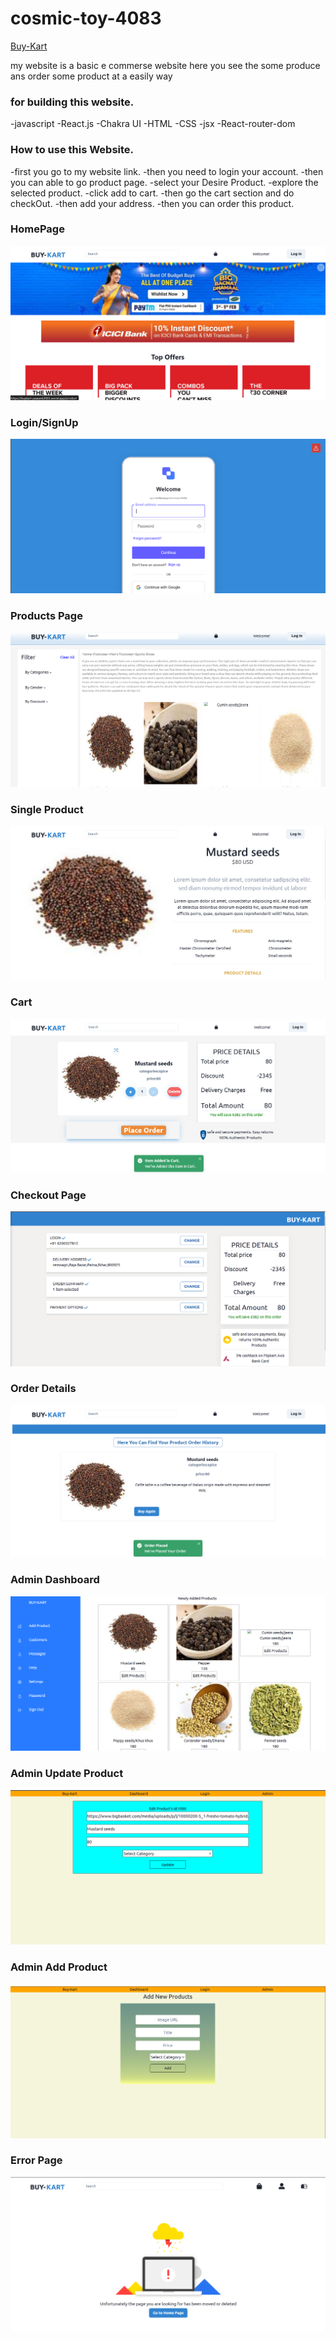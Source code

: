 # cosmic-toy-4083
<a href="https://buykart-pawan62003.vercel.app/">Buy-Kart</a>


my website is a basic e commerse website here you see the some produce
ans order some product at a easily way

### for building this website.

-javascript
-React.js
-Chakra UI
-HTML
-CSS
-jsx
-React-router-dom

 ### How to use this Website.
-first you go to my website link.
-then you need to login your account.
-then you can able to go product page.
-select your Desire Product.
-explore the selected product.
-click add to cart.
-then go the cart section and do checkOut.
-then add your address.
-then you can order this product.

<h3>HomePage</h3>
<img src="/public/Images/Homepage.png" alt="homepage"/>
<h3>Login/SignUp </h3>
<img src="/public/Images/login.png" alt="homepage"/>
<h3>Products Page</h3>
<img src="/public/Images/Products.png" alt="homepage"/>
<h3>Single Product</h3>
<img src="/public/Images/singleProduct.png" alt="homepage"/>
<h3>Cart</h3>
<img src="/public/Images/cart.png" alt="homepage"/>
<h3>Checkout Page</h3>
<img src="/public/Images/checkout.png" alt="homepage"/>
<h3>Order Details</h3>
<img src="/public/Images/ordersummary.png" alt="homepage"/>
<h3>Admin Dashboard</h3>
<img src="/public/Images/AdminPanel.png" alt="homepage"/>
<h3>Admin Update Product</h3>
<img src="/public/Images/EditProduct.png" alt="homepage"/>
<h3>Admin Add Product</h3>
<img src="/public/Images/addProduct.png" alt="homepage"/>
<h3>Error Page</h3>
<img src="/public/Images/Error.png" alt="homepage"/>
